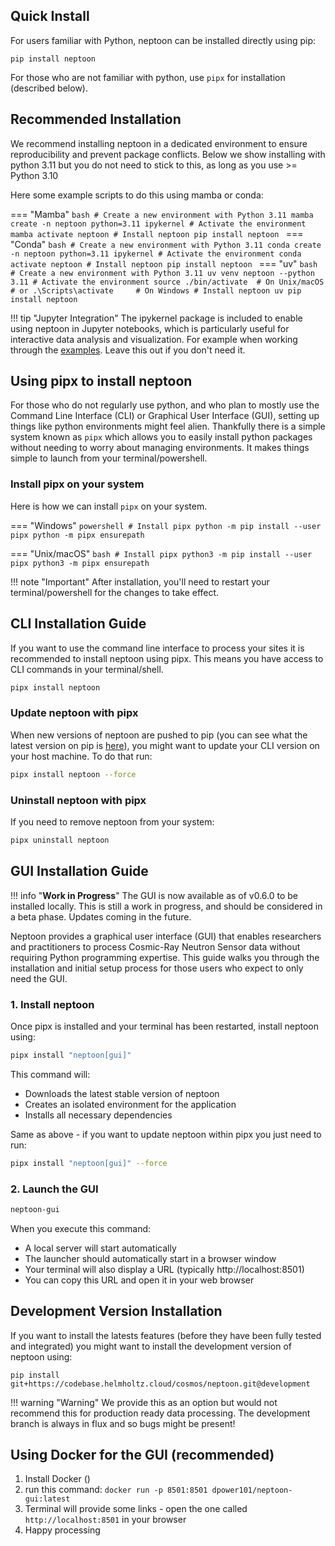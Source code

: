 ## Quick Install

For users familiar with Python, neptoon can be installed directly using pip:

```
pip install neptoon
```

For those who are not familiar with python, use `pipx` for installation (described below).

## Recommended Installation

We recommend installing neptoon in a dedicated environment to ensure reproducibility and prevent package conflicts. Below we show installing with python 3.11 but you do not need to stick to this, as long as you use >= Python 3.10

Here some example scripts to do this using mamba or conda:

=== "Mamba"
    ```bash
    # Create a new environment with Python 3.11
    mamba create -n neptoon python=3.11 ipykernel
    # Activate the environment
    mamba activate neptoon
    # Install neptoon
    pip install neptoon
    ```
=== "Conda"
    ```bash
    # Create a new environment with Python 3.11
    conda create -n neptoon python=3.11 ipykernel
    # Activate the environment
    conda activate neptoon
    # Install neptoon
    pip install neptoon
    ```
=== "uv"
    ```bash
    # Create a new environment with Python 3.11
    uv venv neptoon --python 3.11
    # Activate the environment
    source ./bin/activate  # On Unix/macOS
    # or
    .\Scripts\activate     # On Windows
    # Install neptoon
    uv pip install neptoon
    ```

!!! tip "Jupyter Integration"
    The ipykernel package is included to enable using neptoon in Jupyter notebooks, which is particularly useful for interactive data analysis and visualization. For example when working through the [examples](neptoon-examples.md). Leave this out if you don't need it.

## Using pipx to install neptoon 

For those who do not regularly use python, and who plan to mostly use the Command Line Interface (CLI) or Graphical User Interface (GUI), setting up things like python environments might feel alien. Thankfully there is a simple system known as `pipx` which allows you to easily install python packages without needing to worry about managing environments. It makes things simple to launch from your terminal/powershell.

### Install pipx on your system

Here is how we can install `pipx` on your system. 

=== "Windows"
    ```powershell
    # Install pipx
    python -m pip install --user pipx
    python -m pipx ensurepath
    ```

=== "Unix/macOS"
    ```bash
    # Install pipx
    python3 -m pip install --user pipx
    python3 -m pipx ensurepath
    ```

!!! note "Important"
    After installation, you'll need to restart your terminal/powershell for the changes to take effect.


## CLI Installation Guide

If you want to use the command line interface to process your sites it is recommended to install neptoon using pipx. This means you have access to CLI commands in your terminal/shell. 

```bash
pipx install neptoon
```


### Update neptoon with pipx

When new versions of neptoon are pushed to pip (you can see what the latest version on pip is [here](https://pypi.org/project/neptoon/)), you might want to update your CLI version on your host machine. To do that run:

```bash
pipx install neptoon --force
```

### Uninstall neptoon with pipx
 
If you need to remove neptoon from your system:

```bash
pipx uninstall neptoon
```

## GUI Installation Guide

!!! info "**Work in Progress**"
    The GUI is now available as of v0.6.0 to be installed locally. This is still a work in progress, and should be considered in a beta phase. Updates coming in the future.


Neptoon provides a graphical user interface (GUI) that enables researchers and practitioners to process Cosmic-Ray Neutron Sensor data without requiring Python programming expertise. This guide walks you through the installation and initial setup process for those users who expect to only need the GUI.

### 1. Install neptoon

Once pipx is installed and your terminal has been restarted, install neptoon using:

```bash
pipx install "neptoon[gui]"
```

This command will:

- Downloads the latest stable version of neptoon
- Creates an isolated environment for the application
- Installs all necessary dependencies

Same as above - if you want to update neptoon within pipx you just need to run:

```bash
pipx install "neptoon[gui]" --force
```

### 2. Launch the GUI

```bash
neptoon-gui
```

When you execute this command:

- A local server will start automatically
- The launcher should automatically start in a browser window
- Your terminal will also display a URL (typically http://localhost:8501)
- You can copy this URL and open it in your web browser


## Development Version Installation

If you want to install the latests features (before they have been fully tested and integrated) you might want to install the development version of neptoon using:

```
pip install git+https://codebase.helmholtz.cloud/cosmos/neptoon.git@development
```

!!! warning "Warning"
    We provide this as an option but would not recommend this for production ready data processing. The development branch is always in flux and so bugs might be present!


## Using Docker for the GUI (recommended)

1. Install Docker ()
2. run this command: `docker run -p 8501:8501 dpower101/neptoon-gui:latest`
3. Terminal will provide some links - open the one called `http://localhost:8501` in your browser
4. Happy processing